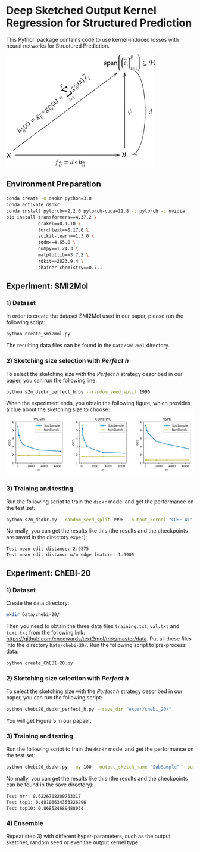 # Deep Sketched Output Kernel Regression for Structured Prediction

This Python package contains code to use kernel-induced losses with neural networks for Structured Prediction.

<img src="Figures/DSOKR_scheme.png" width="400"/>

## Environment Preparation
```bash
conda create -n dsokr python=3.8
conda activate dsokr
conda install pytorch==2.2.0 pytorch-cuda=11.8 -c pytorch -c nvidia
pip install transformers==4.37.2 \
            grakel==0.1.10 \
            torchtext==0.17.0 \
            scikit-learn==1.3.0 \
            tqdm==4.65.0 \
            numpy==1.24.3 \
            matplotlib==3.7.2 \
            rdkit==2023.9.4 \
            chainer-chemistry==0.7.1
```

## Experiment: SMI2Mol
### 1) Dataset
In order to create the dataset SMI2Mol used in our paper, please run the following script:
```bash
python create_smi2mol.py
```
The resulting data files can be found in the `Data/smi2mol` directory.

### 2) Sketching size selection with *Perfect h*
To select the sketching size with the *Perfect h* strategy described in our paper, you can run the following line:
```bash
python s2m_dsokr_perfect_h.py --random_seed_split 1996
```
When the experiment ends, you obtain the following figure, which provides a clue about the sketching size to choose:
![](Figures/hperfect_s2m.png)


### 3) Training and testing
Run the following script to train the `dsokr` model and get the performance on the test set:
```bash
python s2m_dsokr.py --random_seed_split 1996 --output_kernel "CORE-WL" --mys_kernel 3200 --nlayers 6 --nhead 8 --dropout 0.2 --dim 256
```
Normally, you can get the results like this (the results and the checkpoints are saved in the directory `exper`):
```
Test mean edit distance: 2.9375
Test mean edit distance w/o edge feature: 1.9905
```

## Experiment: ChEBI-20
### 1) Dataset
Create the data directory:
```bash
mkdir Data/chebi-20/
```
Then you need to obtain the three data files `training.txt`, `val.txt` and `text.txt` from the following link: https://github.com/cnedwards/text2mol/tree/master/data. Put all these files into the directory `Data/chebi-20/`. Run the following script to pre-process data:
```bash
python create_ChEBI-20.py
```

### 2) Sketching size selection with *Perfect h*
To select the sketching size with the *Perfect h* strategy described in our paper, you can run the following script:
```bash
python chebi20_dsokr_perfect_h.py --save_dir "exper/chebi_20/" 
```
You will get Figure 5 in our papaer.

### 3) Training and testing
Run the following script to train the `dsokr` model and get the performance on the test set:
```bash
python chebi20_dsokr.py --my 100 --output_sketch_name "SubSample" --output_kernel 'cosine' --save_dir "exper/chebi_20/" --random_seed 42
```
Normally, you can get the results like this (the results and the checkpoints can be found in the save directory):
```
Test mrr: 0.6226708200763317
Test top1: 0.48106634353226296
Test top10: 0.868524689488034
```

### 4) Ensemble
Repeat step 3) with different hyper-parameters, such as the output sketcher, random seed or even the output kernel type.